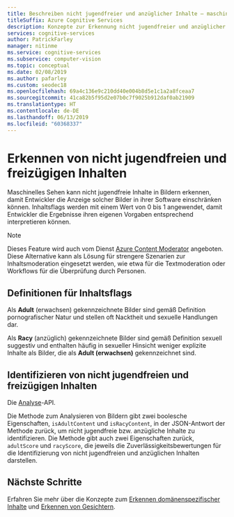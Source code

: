 ```yaml
---
title: Beschreiben nicht jugendfreier und anzüglicher Inhalte – maschinelles Sehen
titleSuffix: Azure Cognitive Services
description: Konzepte zur Erkennung nicht jugendfreier und anzüglicher Inhalte in Bildern mithilfe der Maschinelles Sehen-API.
services: cognitive-services
author: PatrickFarley
manager: nitinme
ms.service: cognitive-services
ms.subservice: computer-vision
ms.topic: conceptual
ms.date: 02/08/2019
ms.author: pafarley
ms.custom: seodec18
ms.openlocfilehash: 69a4c136e9c210dd40e004b8d5e1c1a2a8fceaa7
ms.sourcegitcommit: 41ca82b5f95d2e07b0c7f9025b912daf0ab21909
ms.translationtype: HT
ms.contentlocale: de-DE
ms.lasthandoff: 06/13/2019
ms.locfileid: "60368337"
---
```

# <a name="detect-adult-and-racy-content"></a>Erkennen von nicht jugendfreien und freizügigen Inhalten

Maschinelles Sehen kann nicht jugendfreie Inhalte in Bildern erkennen, damit Entwickler die Anzeige solcher Bilder in ihrer Software einschränken können. Inhaltsflags werden mit einem Wert von 0 bis 1 angewendet, damit Entwickler die Ergebnisse ihren eigenen Vorgaben entsprechend interpretieren können. 

> [!NOTE]
> Dieses Feature wird auch vom Dienst [Azure Content Moderator](https://docs.microsoft.com/azure/cognitive-services/content-moderator/overview) angeboten. Diese Alternative kann als Lösung für strengere Szenarien zur Inhaltsmoderation eingesetzt werden, wie etwa für die Textmoderation oder Workflows für die Überprüfung durch Personen.

## <a name="content-flag-definitions"></a>Definitionen für Inhaltsflags

Als **Adult** (erwachsen) gekennzeichnete Bilder sind gemäß Definition pornografischer Natur und stellen oft Nacktheit und sexuelle Handlungen dar. 

Als **Racy** (anzüglich) gekennzeichnete Bilder sind gemäß Definition sexuell suggestiv und enthalten häufig in sexueller Hinsicht weniger explizite Inhalte als Bilder, die als **Adult (erwachsen)** gekennzeichnet sind. 

## <a name="identify-adult-and-racy-content"></a>Identifizieren von nicht jugendfreien und freizügigen Inhalten

Die [Analyse](https://westus.dev.cognitive.microsoft.com/docs/services/5adf991815e1060e6355ad44/operations/56f91f2e778daf14a499e1fa)-API.

Die Methode zum Analysieren von Bildern gibt zwei boolesche Eigenschaften, `isAdultContent` und `isRacyContent`, in der JSON-Antwort der Methode zurück, um nicht jugendfreie bzw. anzügliche Inhalte zu identifizieren. Die Methode gibt auch zwei Eigenschaften zurück, `adultScore` und `racyScore`, die jeweils die Zuverlässigkeitsbewertungen für die Identifizierung von nicht jugendfreien und anzüglichen Inhalten darstellen.

## <a name="next-steps"></a>Nächste Schritte

Erfahren Sie mehr über die Konzepte zum [Erkennen domänenspezifischer Inhalte](concept-detecting-domain-content.md) und [Erkennen von Gesichtern](concept-detecting-faces.md).
